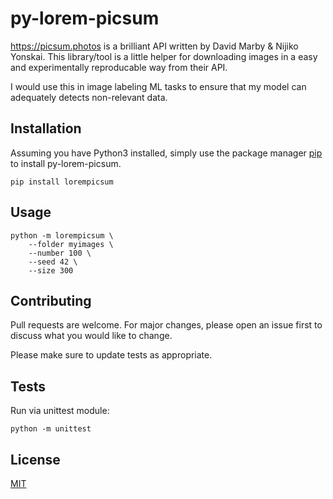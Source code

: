 # py-lorem-picsum
https://picsum.photos is a brilliant API written by David Marby & Nijiko Yonskai. This library/tool is a little helper for downloading images in a easy and experimentally reproducable way from their API.

I would use this in image labeling ML tasks to ensure that my model can adequately detects non-relevant data.

## Installation
Assuming you have Python3 installed, simply use the package manager [pip](https://pip.pypa.io/en/stable/) to install py-lorem-picsum.

    pip install lorempicsum

## Usage

    python -m lorempicsum \
        --folder myimages \
        --number 100 \ 
        --seed 42 \
        --size 300

## Contributing
Pull requests are welcome. For major changes, please open an issue first to discuss what you would like to change.

Please make sure to update tests as appropriate.

## Tests

Run via unittest module:

    python -m unittest

## License
[MIT](https://choosealicense.com/licenses/mit/)